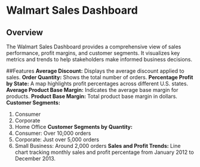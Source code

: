 # Walmart Sales Dashboard

## Overview
The Walmart Sales Dashboard provides a comprehensive view of sales performance, profit margins, and customer segments. It visualizes key metrics and trends to help stakeholders make informed business decisions.

##Features
**Average Discount:** Displays the average discount applied to sales.
**Order Quantity:** Shows the total number of orders.
**Percentage Profit by State:** A map highlights profit percentages across different U.S. states.
**Average Product Base Margin:** Indicates the average base margin for products.
**Product Base Margin:** Total product base margin in dollars.
**Customer Segments:**
1. Consumer
2. Corporate
3. Home Office
**Customer Segments by Quantity:**
1. Consumer: Over 10,000 orders
2. Corporate: Just over 5,000 orders
3. Small Business: Around 2,000 orders
**Sales and Profit Trends:**
Line chart tracking monthly sales and profit percentage from January 2012 to December 2013.
